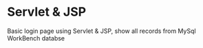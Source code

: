 
# Servlet & JSP

Basic login page using Servlet & JSP, show all records from MySql WorkBench databse


